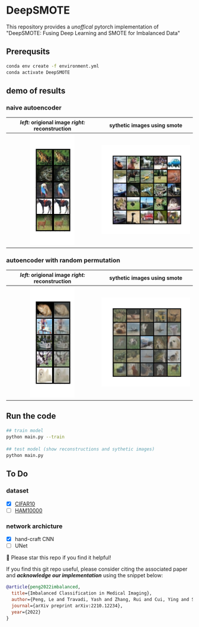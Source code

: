 # DeepSMOTE
This repository provides a *unoffical* pytorch implementation of "DeepSMOTE: Fusing Deep Learning and SMOTE
for Imbalanced Data"

## Prerequsits
```bash
conda env create -f environment.yml
conda activate DeepSMOTE
```

## demo of results 
### naive autoencoder
***left:*** origional image ***right:*** reconstruction          |  sythetic images using smote
:-------------------------:|:-------------------------:
<img src="figures/version_0/recon_img_gallery.png" width="120" />  |  <img src="figures/version_0/synthetic.png" width="300" /> 

### autoencoder with random permutation
***left:*** origional image ***right:*** reconstruction          |  sythetic images using smote
:-------------------------:|:-------------------------:
<img src="figures/version_1/recon_img_gallery.png" width="120" />  |  <img src="figures/version_1/synthetic.png" width="300" /> 

## Run the code
```bash
## train model
python main.py --train

## test model (show reconstructions and sythetic images)
python main.py
```

## To Do
### dataset
- [x] [CIFAR10](https://www.cs.toronto.edu/~kriz/cifar.html)
- [ ] [HAM10000](https://dataverse.harvard.edu/dataset.xhtml?persistentId=doi:10.7910/DVN/DBW86T)
### network archicture
- [x] hand-craft CNN
- [ ] UNet

:star2: Please star this repo if you find it helpful!

If you find this git repo useful, please consider citing the associated paper and ***acknowledge our implementation*** using the snippet below:
```bibtex
@article{peng2022imbalanced,
  title={Imbalanced Classification in Medical Imaging},
  author={Peng, Le and Travadi, Yash and Zhang, Rui and Cui, Ying and Sun, Ju},
  journal={arXiv preprint arXiv:2210.12234},
  year={2022}
}
```
